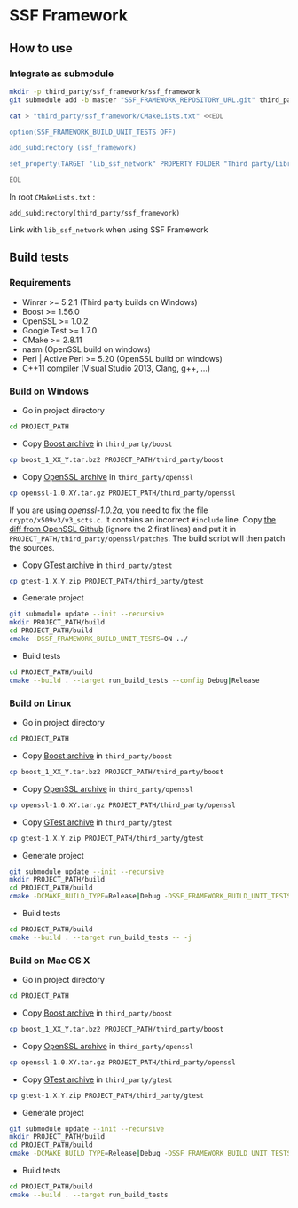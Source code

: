 # SSF Framework

## How to use

### Integrate as submodule

```bash
mkdir -p third_party/ssf_framework/ssf_framework
git submodule add -b master "SSF_FRAMEWORK_REPOSITORY_URL.git" third_party/ssf_framework/ssf_framework

cat > "third_party/ssf_framework/CMakeLists.txt" <<EOL

option(SSF_FRAMEWORK_BUILD_UNIT_TESTS OFF)

add_subdirectory (ssf_framework)

set_property(TARGET "lib_ssf_network" PROPERTY FOLDER "Third party/Libraries")

EOL

```

In root `CMakeLists.txt` :

```
add_subdirectory(third_party/ssf_framework)
```

Link with `lib_ssf_network` when using SSF Framework

## Build tests

### Requirements

* Winrar >= 5.2.1 (Third party builds on Windows)
* Boost >= 1.56.0
* OpenSSL >= 1.0.2
* Google Test >= 1.7.0
* CMake >= 2.8.11
* nasm (OpenSSL build on windows)
* Perl | Active Perl >= 5.20 (OpenSSL build on windows)
* C++11 compiler (Visual Studio 2013, Clang, g++, ...)

### Build on Windows

* Go in project directory

```bash
cd PROJECT_PATH
```

* Copy [Boost archive](http://www.boost.org/users/download/) in ``third_party/boost``

```bash
cp boost_1_XX_Y.tar.bz2 PROJECT_PATH/third_party/boost
```

* Copy [OpenSSL archive](https://www.openssl.org/source/) in ``third_party/openssl``

```bash
cp openssl-1.0.XY.tar.gz PROJECT_PATH/third_party/openssl
```

If you are using *openssl-1.0.2a*, you need to fix the file ``crypto/x509v3/v3_scts.c``. It contains an incorrect ``#include`` line.
Copy [the diff from OpenSSL Github](https://github.com/openssl/openssl/commit/77b1f87214224689a84db21d2eb54e9497186d93.diff)
(ignore the 2 first lines) and put it in ``PROJECT_PATH/third_party/openssl/patches``. The build script will then patch the sources.

* Copy [GTest archive](http://code.google.com/p/googletest/downloads/list) in ``third_party/gtest``

 ```bash
 cp gtest-1.X.Y.zip PROJECT_PATH/third_party/gtest
 ```

* Generate project

```bash
git submodule update --init --recursive
mkdir PROJECT_PATH/build
cd PROJECT_PATH/build
cmake -DSSF_FRAMEWORK_BUILD_UNIT_TESTS=ON ../
```

* Build tests

```bash
cd PROJECT_PATH/build
cmake --build . --target run_build_tests --config Debug|Release
```

### Build on Linux

* Go in project directory

```bash
cd PROJECT_PATH
```

* Copy [Boost archive](http://www.boost.org/users/download/) in ``third_party/boost``

```bash
cp boost_1_XX_Y.tar.bz2 PROJECT_PATH/third_party/boost
```

* Copy [OpenSSL archive](https://www.openssl.org/source/) in ``third_party/openssl``

```bash
cp openssl-1.0.XY.tar.gz PROJECT_PATH/third_party/openssl
```

* Copy [GTest archive](http://code.google.com/p/googletest/downloads/list) in ``third_party/gtest``

```bash
cp gtest-1.X.Y.zip PROJECT_PATH/third_party/gtest
```

* Generate project

```bash
git submodule update --init --recursive
mkdir PROJECT_PATH/build
cd PROJECT_PATH/build
cmake -DCMAKE_BUILD_TYPE=Release|Debug -DSSF_FRAMEWORK_BUILD_UNIT_TESTS=ON ../
```

* Build tests

```bash
cd PROJECT_PATH/build
cmake --build . --target run_build_tests -- -j
```

### Build on Mac OS X

* Go in project directory

```bash
cd PROJECT_PATH
```

* Copy [Boost archive](http://www.boost.org/users/download/) in ``third_party/boost``

```bash
cp boost_1_XX_Y.tar.bz2 PROJECT_PATH/third_party/boost
```

* Copy [OpenSSL archive](https://www.openssl.org/source/) in ``third_party/openssl``

```bash
cp openssl-1.0.XY.tar.gz PROJECT_PATH/third_party/openssl
```

* Copy [GTest archive](http://code.google.com/p/googletest/downloads/list) in ``third_party/gtest``

```bash
cp gtest-1.X.Y.zip PROJECT_PATH/third_party/gtest
```

* Generate project

```bash
git submodule update --init --recursive
mkdir PROJECT_PATH/build
cd PROJECT_PATH/build
cmake -DCMAKE_BUILD_TYPE=Release|Debug -DSSF_FRAMEWORK_BUILD_UNIT_TESTS=ON ../
```

* Build tests

```bash
cd PROJECT_PATH/build
cmake --build . --target run_build_tests
```
